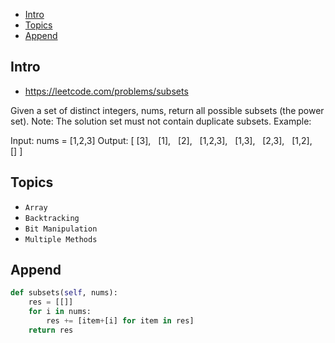 - [Intro](#intro)
- [Topics](#topics)
- [Append](#append)

## Intro

- https://leetcode.com/problems/subsets

Given a set of distinct integers, nums, return all possible subsets (the power set).
Note: The solution set must not contain duplicate subsets.
Example:

Input: nums = [1,2,3]
Output:
[
  [3],
  [1],
  [2],
  [1,2,3],
  [1,3],
  [2,3],
  [1,2],
  []
]


## Topics

- `Array`
- `Backtracking`
- `Bit Manipulation`
- `Multiple Methods`



## Append

```py
def subsets(self, nums):
    res = [[]]
    for i in nums:
        res += [item+[i] for item in res]
    return res
```